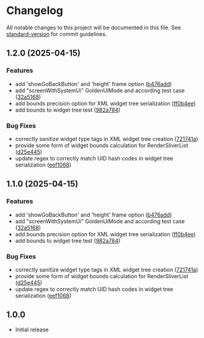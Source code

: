 # Changelog

All notable changes to this project will be documented in this file. See [standard-version](https://github.com/conventional-changelog/standard-version) for commit guidelines.

## 1.2.0 (2025-04-15)


### Features

* add 'showGoBackButton' and 'height' frame option ([b476add](https://github.com/emdgroup-liquid/liquid-flutter-test-utils/commit/b476adddc835355d2c84f0d668df45bf4d783d57))
* add "screenWithSystemUi" GoldenUiMode and according test case ([32a5168](https://github.com/emdgroup-liquid/liquid-flutter-test-utils/commit/32a5168adc0a26a4fec1de7a09ecfef7ec0e922c))
* add bounds precision option for XML widget tree serialization ([ff0b4ee](https://github.com/emdgroup-liquid/liquid-flutter-test-utils/commit/ff0b4ee7cf98455966d349779f734732ba46d818))
* add bounds to widget tree test ([982a784](https://github.com/emdgroup-liquid/liquid-flutter-test-utils/commit/982a78418763f6203cec7670cc57be9c6bd55402))


### Bug Fixes

* correctly sanitize widget type tags in XML widget tree creation ([721741a](https://github.com/emdgroup-liquid/liquid-flutter-test-utils/commit/721741afa4c9313a743e56967c10aa90b1ce5635))
* provide some form of widget bounds calculation for RenderSliverList ([d25e445](https://github.com/emdgroup-liquid/liquid-flutter-test-utils/commit/d25e4452ba3fef5a82561181877ce18e5e20a43b))
* update regex to correctly match UID hash codes in widget tree serialization ([eef1068](https://github.com/emdgroup-liquid/liquid-flutter-test-utils/commit/eef10686312def4f60393e9e89a5c76502a9e063))

## 1.1.0 (2025-04-15)


### Features

* add 'showGoBackButton' and 'height' frame option ([b476add](https://github.com/emdgroup-liquid/liquid-flutter-test-utils/commit/b476adddc835355d2c84f0d668df45bf4d783d57))
* add "screenWithSystemUi" GoldenUiMode and according test case ([32a5168](https://github.com/emdgroup-liquid/liquid-flutter-test-utils/commit/32a5168adc0a26a4fec1de7a09ecfef7ec0e922c))
* add bounds precision option for XML widget tree serialization ([ff0b4ee](https://github.com/emdgroup-liquid/liquid-flutter-test-utils/commit/ff0b4ee7cf98455966d349779f734732ba46d818))
* add bounds to widget tree test ([982a784](https://github.com/emdgroup-liquid/liquid-flutter-test-utils/commit/982a78418763f6203cec7670cc57be9c6bd55402))


### Bug Fixes

* correctly sanitize widget type tags in XML widget tree creation ([721741a](https://github.com/emdgroup-liquid/liquid-flutter-test-utils/commit/721741afa4c9313a743e56967c10aa90b1ce5635))
* provide some form of widget bounds calculation for RenderSliverList ([d25e445](https://github.com/emdgroup-liquid/liquid-flutter-test-utils/commit/d25e4452ba3fef5a82561181877ce18e5e20a43b))
* update regex to correctly match UID hash codes in widget tree serialization ([eef1068](https://github.com/emdgroup-liquid/liquid-flutter-test-utils/commit/eef10686312def4f60393e9e89a5c76502a9e063))

## 1.0.0

- Initial release